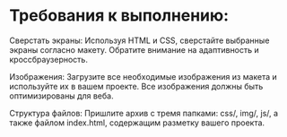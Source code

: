 # Требования к выполнению:

Сверстать экраны: Используя HTML и CSS, сверстайте выбранные экраны согласно макету. Обратите внимание на адаптивность и кроссбраузерность.

Изображения: Загрузите все необходимые изображения из макета и используйте их в вашем проекте. Все изображения должны быть оптимизированы для веба.

Структура файлов: Пришлите архив с тремя папками: css/, img/, js/, а также файлом index.html, содержащим разметку вашего проекта.